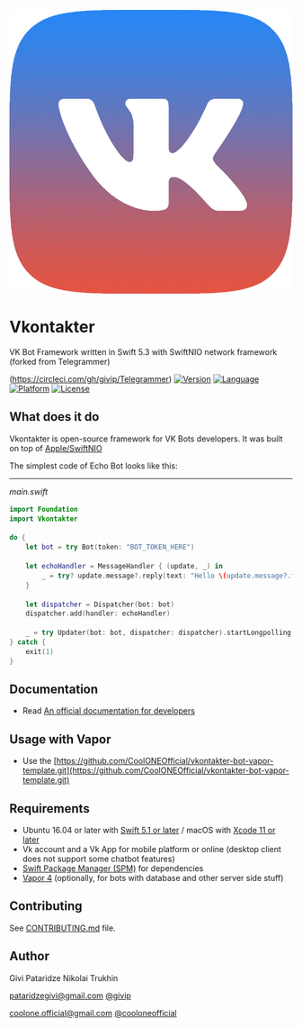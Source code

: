 <p align="center"><img src="logo.png" alt="Vkontakter logo"></p>

# Vkontakter
VK Bot Framework written in Swift 5.3 with SwiftNIO network framework (forked from Telegrammer)

(https://circleci.com/gh/givip/Telegrammer)
[![Version](https://img.shields.io/badge/version-0.1.0-blue.svg)](https://github.com/givip/Telegrammer/releases)
[![Language](https://img.shields.io/badge/language-Swift%205.1-orange.svg)](https://swift.org/download/)
[![Platform](https://img.shields.io/badge/platform-Linux%20/%20macOS-ffc713.svg)](https://swift.org/download/)
[![License](https://img.shields.io/badge/license-MIT-lightgrey.svg)](https://github.com/CoolONEOfficial/Vkontakter/blob/master/LICENSE)


What does it do
---------------

Vkontakter is open-source framework for VK Bots developers.
It was built on top of [Apple/SwiftNIO](https://github.com/apple/swift-nio)

The simplest code of Echo Bot looks like this:

-------------
_main.swift_
```swift
import Foundation
import Vkontakter

do {
    let bot = try Bot(token: "BOT_TOKEN_HERE")

    let echoHandler = MessageHandler { (update, _) in
        _ = try? update.message?.reply(text: "Hello \(update.message?.from?.firstName ?? "anonymous")", from: bot)
    }

    let dispatcher = Dispatcher(bot: bot)
    dispatcher.add(handler: echoHandler)

    _ = try Updater(bot: bot, dispatcher: dispatcher).startLongpolling().wait()
} catch {
    exit(1)
}
```

Documentation
---------------

- Read [An official documentation for developers](https://vk.com/dev/bots)

Usage with Vapor
---------------

- Use the  [https://github.com/CoolONEOfficial/vkontakter-bot-vapor-template.git](https://github.com/CoolONEOfficial/vkontakter-bot-vapor-template.git)

Requirements
---------------

- Ubuntu 16.04 or later with [Swift 5.1 or later](https://swift.org/getting-started/) / macOS with [Xcode 11 or later](https://swift.org/download/)
- Vk account and a Vk App for mobile platform or online (desktop client does not support some chatbot features)
- [Swift Package Manager (SPM)](https://github.com/apple/swift-package-manager/blob/master/Documentation/Usage.md) for dependencies 
- [Vapor 4](https://vapor.codes) (optionally, for bots with database and other server side stuff)

Contributing
---------------

See [CONTRIBUTING.md](CONTRIBUTING.md) file.

Author
---------------

Givi Pataridze
Nikolai Trukhin

[pataridzegivi@gmail.com](mailto:pataridzegivi@gmail.com)
[@givip](tg://user?id=53581534)

[coolone.official@gmail.com](mailto:coolone.official@gmail.com)
[@cooloneofficial](tg://user?id=356008384)
